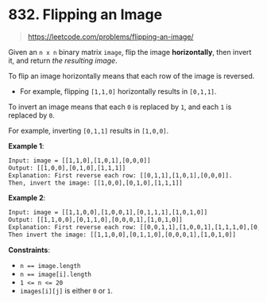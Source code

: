 # 832. Flipping an Image

> <https://leetcode.com/problems/flipping-an-image/>

Given an `n x n` binary matrix `image`, flip the image **horizontally**, then
invert it, and return *the resulting image*.

To flip an image horizontally means that each row of the image is reversed.

- For example, flipping `[1,1,0]` horizontally results in `[0,1,1]`.

To invert an image means that each `0` is replaced by `1`, and each `1` is
replaced by `0`.

For example, inverting `[0,1,1]` results in `[1,0,0]`.

**Example 1**:

```txt
Input: image = [[1,1,0],[1,0,1],[0,0,0]]
Output: [[1,0,0],[0,1,0],[1,1,1]]
Explanation: First reverse each row: [[0,1,1],[1,0,1],[0,0,0]].
Then, invert the image: [[1,0,0],[0,1,0],[1,1,1]]
```

**Example 2**:

```txt
Input: image = [[1,1,0,0],[1,0,0,1],[0,1,1,1],[1,0,1,0]]
Output: [[1,1,0,0],[0,1,1,0],[0,0,0,1],[1,0,1,0]]
Explanation: First reverse each row: [[0,0,1,1],[1,0,0,1],[1,1,1,0],[0,1,0,1]].
Then invert the image: [[1,1,0,0],[0,1,1,0],[0,0,0,1],[1,0,1,0]]
```

**Constraints**:

- `n == image.length`
- `n == image[i].length`
- `1 <= n <= 20`
- `images[i][j]` is either `0` or `1`.
